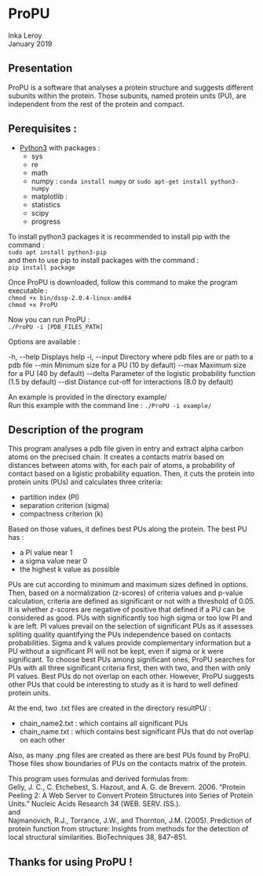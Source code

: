 # ProPU

Inka Leroy  
January 2019
## Presentation

ProPU is a software that analyses a protein structure and suggests different subunits within the protein. Those subunits, named protein units (PU), are independent from the rest of the protein and compact.

## Perequisites :  

* [Python3](https://www.python.org/downloads/) with packages :
  * sys
  * re
  * math
  * numpy : `conda install numpy` or `sudo apt-get install python3-numpy`
  * matplotlib : 
  * statistics
  * scipy
  * progress
  
To install python3 packages it is recommended to install pip with the command :  
  `sudo apt install python3-pip`  
and then to use pip to install packages with the command :  
  `pip install package`

Once ProPU is downloaded, follow this command to make the program executable :  
  `chmod +x bin/dssp-2.0.4-linux-amd64`  
  `chmod +x ProPU`  
  
Now you can run ProPU :  
  `./ProPU -i [PDB_FILES_PATH]`

Options are available :

-h, --help                   Displays help
-i, --input                  Directory where pdb files are or path to a pdb file
--min                        Minimum size for a PU (10 by default)
--max                        Maximum size for a PU (40 by default)
--delta                      Parameter of the logistic probability function (1.5 by default)
--dist                       Distance cut-off for interactions (8.0 by default)

An example is provided in the directory example/  
Run this example with the command line : `./ProPU -i example/`

## Description of the program

This program analyses a pdb file given in entry and extract alpha carbon atoms on the precised chain. It creates a contacts matrix based on distances between atoms with, for each pair of atoms, a probability of contact based on a ligistic probability equation. Then, it cuts the protein into protein units (PUs) and calculates three criteria:
  * partition index (PI)
  * separation criterion (sigma)
  * compactness criterion (k)
  
Based on those values, it defines best PUs along the protein. 
The best PU has :
 * a PI value near 1
 * a sigma value near 0
 * the highest k value as possible 

PUs are cut according to minimum and maximum sizes defined in options. Then, based on a normalization (z-scores) of criteria values and p-value calculation, criteria are defined as significant or not with a threshold of 0.05. It is whether z-scores are negative of positive that defined if a PU can be considered as good. PUs with significantly too high sigma or too low PI and k are left.
PI values prevail on the selection of significant PUs as it assesses spliting quality quantifying the PUs independence based on contacts probabilities. Sigma and k values provide complementary information but a PU without a significant PI will not be kept, even if sigma or k were significant. 
To choose best PUs among significant ones, ProPU searches for PUs with all three significant criteria first, then with two, and then with only PI values. Best PUs do not overlap on each other. However, ProPU suggests other PUs that could be interesting to study as it is hard to well defined protein units. 

At the end, two .txt files are created in the directory resultPU/ :
* chain_name2.txt : which contains all significant PUs
* chain_name.txt : which contains best significant PUs that do not overlap on each other
  
Also, as many .png files are created as there are best PUs found by ProPU. Those files show boundaries of PUs on the contacts matrix of the protein. 

This program uses formulas and derived formulas from:  
Gelly, J. C., C. Etchebest, S. Hazout, and A. G. de Brevern. 2006. “Protein Peeling 2: A Web Server to Convert Protein Structures into Series of Protein Units.” Nucleic Acids Research 34 (WEB. SERV. ISS.).  
and  
Najmanovich, R.J., Torrance, J.W., and Thornton, J.M. (2005). Prediction of protein function from structure: Insights from methods for the detection of local structural similarities. BioTechniques 38, 847–851.


## Thanks for using ProPU !
